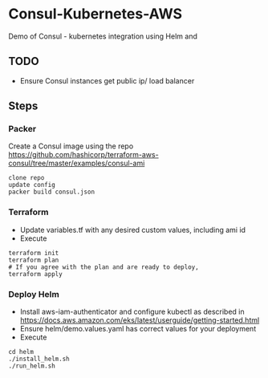 # Consul-Kubernetes-AWS
Demo of Consul - kubernetes integration using Helm and 

## TODO
- Ensure Consul instances get public ip/ load balancer

## Steps
### Packer
Create a Consul image using the repo https://github.com/hashicorp/terraform-aws-consul/tree/master/examples/consul-ami
```
clone repo
update config
packer build consul.json
```

### Terraform
- Update variables.tf with any desired custom values, including ami id
- Execute
```
terraform init
terraform plan
# If you agree with the plan and are ready to deploy,
terraform apply
```

### Deploy Helm
- Install aws-iam-authenticator and configure kubectl as described in
https://docs.aws.amazon.com/eks/latest/userguide/getting-started.html
- Ensure helm/demo.values.yaml has correct values for your deployment
- Execute
```
cd helm
./install_helm.sh
./run_helm.sh
```